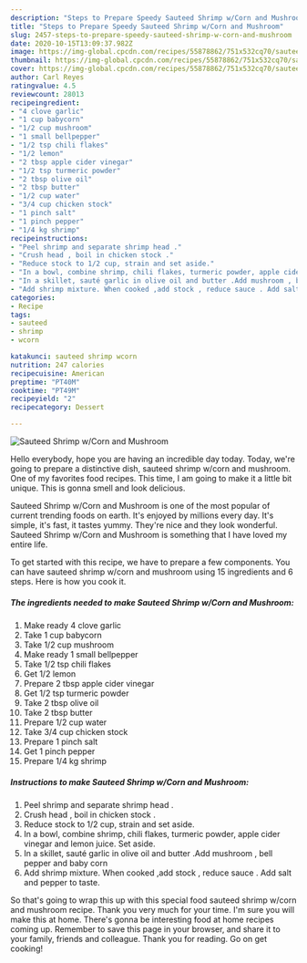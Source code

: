 ```yaml
---
description: "Steps to Prepare Speedy Sauteed Shrimp w/Corn and Mushroom"
title: "Steps to Prepare Speedy Sauteed Shrimp w/Corn and Mushroom"
slug: 2457-steps-to-prepare-speedy-sauteed-shrimp-w-corn-and-mushroom
date: 2020-10-15T13:09:37.982Z
image: https://img-global.cpcdn.com/recipes/55878862/751x532cq70/sauteed-shrimp-wcorn-and-mushroom-recipe-main-photo.jpg
thumbnail: https://img-global.cpcdn.com/recipes/55878862/751x532cq70/sauteed-shrimp-wcorn-and-mushroom-recipe-main-photo.jpg
cover: https://img-global.cpcdn.com/recipes/55878862/751x532cq70/sauteed-shrimp-wcorn-and-mushroom-recipe-main-photo.jpg
author: Carl Reyes
ratingvalue: 4.5
reviewcount: 28013
recipeingredient:
- "4 clove garlic"
- "1 cup babycorn"
- "1/2 cup mushroom"
- "1 small bellpepper"
- "1/2 tsp chili flakes"
- "1/2 lemon"
- "2 tbsp apple cider vinegar"
- "1/2 tsp turmeric powder"
- "2 tbsp olive oil"
- "2 tbsp butter"
- "1/2 cup water"
- "3/4 cup chicken stock"
- "1 pinch salt"
- "1 pinch pepper"
- "1/4 kg shrimp"
recipeinstructions:
- "Peel shrimp and separate shrimp head ."
- "Crush head , boil in chicken stock ."
- "Reduce stock to 1/2 cup, strain and set aside."
- "In a bowl, combine shrimp, chili flakes, turmeric powder, apple cider vinegar and lemon juice. Set aside."
- "In a skillet, sauté garlic in olive oil and butter .Add mushroom , bell pepper and baby corn"
- "Add shrimp mixture. When cooked ,add stock , reduce sauce . Add salt and pepper to taste."
categories:
- Recipe
tags:
- sauteed
- shrimp
- wcorn

katakunci: sauteed shrimp wcorn 
nutrition: 247 calories
recipecuisine: American
preptime: "PT40M"
cooktime: "PT49M"
recipeyield: "2"
recipecategory: Dessert

---
```



![Sauteed Shrimp w/Corn and Mushroom](https://img-global.cpcdn.com/recipes/55878862/751x532cq70/sauteed-shrimp-wcorn-and-mushroom-recipe-main-photo.jpg)

Hello everybody, hope you are having an incredible day today. Today, we're going to prepare a distinctive dish, sauteed shrimp w/corn and mushroom. One of my favorites food recipes. This time, I am going to make it a little bit unique. This is gonna smell and look delicious.



Sauteed Shrimp w/Corn and Mushroom is one of the most popular of current trending foods on earth. It's enjoyed by millions every day. It's simple, it's fast, it tastes yummy. They're nice and they look wonderful. Sauteed Shrimp w/Corn and Mushroom is something that I have loved my entire life.


To get started with this recipe, we have to prepare a few components. You can have sauteed shrimp w/corn and mushroom using 15 ingredients and 6 steps. Here is how you cook it.

<!--inarticleads1-->

##### The ingredients needed to make Sauteed Shrimp w/Corn and Mushroom:

1. Make ready 4 clove garlic
1. Take 1 cup babycorn
1. Take 1/2 cup mushroom
1. Make ready 1 small bellpepper
1. Take 1/2 tsp chili flakes
1. Get 1/2 lemon
1. Prepare 2 tbsp apple cider vinegar
1. Get 1/2 tsp turmeric powder
1. Take 2 tbsp olive oil
1. Take 2 tbsp butter
1. Prepare 1/2 cup water
1. Take 3/4 cup chicken stock
1. Prepare 1 pinch salt
1. Get 1 pinch pepper
1. Prepare 1/4 kg shrimp




<!--inarticleads2-->

##### Instructions to make Sauteed Shrimp w/Corn and Mushroom:

1. Peel shrimp and separate shrimp head .
1. Crush head , boil in chicken stock .
1. Reduce stock to 1/2 cup, strain and set aside.
1. In a bowl, combine shrimp, chili flakes, turmeric powder, apple cider vinegar and lemon juice. Set aside.
1. In a skillet, sauté garlic in olive oil and butter .Add mushroom , bell pepper and baby corn
1. Add shrimp mixture. When cooked ,add stock , reduce sauce . Add salt and pepper to taste.




So that's going to wrap this up with this special food sauteed shrimp w/corn and mushroom recipe. Thank you very much for your time. I'm sure you will make this at home. There's gonna be interesting food at home recipes coming up. Remember to save this page in your browser, and share it to your family, friends and colleague. Thank you for reading. Go on get cooking!
